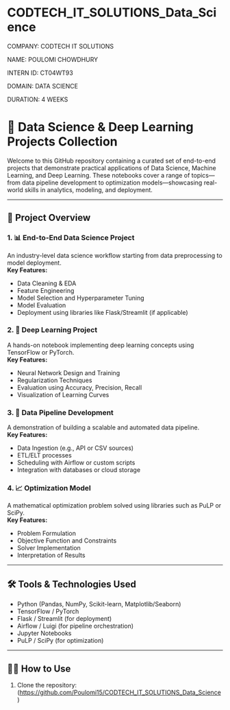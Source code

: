 # CODTECH_IT_SOLUTIONS_Data_Science
COMPANY: CODTECH IT SOLUTIONS

NAME: POULOMI CHOWDHURY

INTERN ID: CT04WT93

DOMAIN: DATA SCIENCE

DURATION: 4 WEEKS

# 🧠 Data Science & Deep Learning Projects Collection

Welcome to this GitHub repository containing a curated set of end-to-end projects that demonstrate practical applications of Data Science, Machine Learning, and Deep Learning. These notebooks cover a range of topics—from data pipeline development to optimization models—showcasing real-world skills in analytics, modeling, and deployment.

---

## 📂 Project Overview

### 1. 📊 End-to-End Data Science Project
An industry-level data science workflow starting from data preprocessing to model deployment.  
**Key Features:**
- Data Cleaning & EDA
- Feature Engineering
- Model Selection and Hyperparameter Tuning
- Model Evaluation
- Deployment using libraries like Flask/Streamlit (if applicable)

### 2. 🧩 Deep Learning Project
A hands-on notebook implementing deep learning concepts using TensorFlow or PyTorch.  
**Key Features:**
- Neural Network Design and Training
- Regularization Techniques
- Evaluation using Accuracy, Precision, Recall
- Visualization of Learning Curves

### 3. 🔧 Data Pipeline Development
A demonstration of building a scalable and automated data pipeline.  
**Key Features:**
- Data Ingestion (e.g., API or CSV sources)
- ETL/ELT processes
- Scheduling with Airflow or custom scripts
- Integration with databases or cloud storage

### 4. 📈 Optimization Model
A mathematical optimization problem solved using libraries such as PuLP or SciPy.  
**Key Features:**
- Problem Formulation
- Objective Function and Constraints
- Solver Implementation
- Interpretation of Results

---

## 🛠️ Tools & Technologies Used

- Python (Pandas, NumPy, Scikit-learn, Matplotlib/Seaborn)
- TensorFlow / PyTorch
- Flask / Streamlit (for deployment)
- Airflow / Luigi (for pipeline orchestration)
- Jupyter Notebooks
- PuLP / SciPy (for optimization)

---

## 🧑‍💻 How to Use

1. Clone the repository:
 (https://github.com/Poulomi15/CODTECH_IT_SOLUTIONS_Data_Science)

